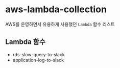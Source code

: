# aws-lambda-collection
AWS를 운영하면서 유용하게 사용했던 `Lambda` 함수 리스트

## Lambda 함수
 - rds-slow-query-to-slack
 - application-log-to-slack